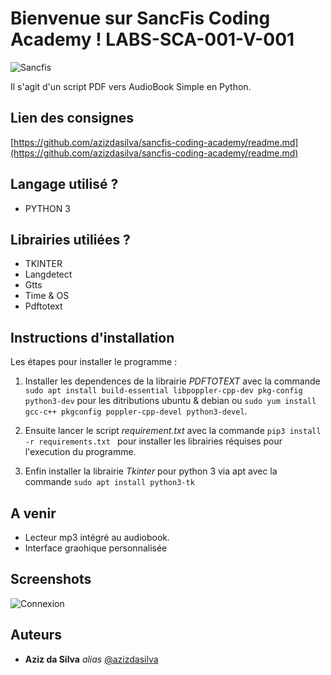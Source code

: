 # Bienvenue sur SancFis Coding Academy ! LABS-SCA-001-V-001

![Sancfis](https://encrypted-tbn0.gstatic.com/images?q=tbn%3AANd9GcSy9nOlbIkG-En1jzkgtLU2q7Um1Iu77C1SfA&usqp=CAU)

Il s'agit d'un script PDF vers AudioBook Simple en Python.

## Lien des consignes

[https://github.com/azizdasilva/sancfis-coding-academy/readme.md](https://github.com/azizdasilva/sancfis-coding-academy/readme.md)

## Langage utilisé ?

+ PYTHON 3

## Librairies utiliées ?

+ TKINTER
+ Langdetect
+ Gtts
+ Time & OS
+ Pdftotext

## Instructions d'installation

Les étapes pour installer le programme :

1. Installer les dependences de la librairie _PDFTOTEXT_ avec la commande ``sudo apt install build-essential libpoppler-cpp-dev pkg-config python3-dev``
   pour les ditributions ubuntu & debian ou ``sudo yum install gcc-c++ pkgconfig poppler-cpp-devel python3-devel``.

2. Ensuite lancer le script _requirement.txt_ avec la commande ``pip3 install -r requirements.txt `` pour installer les librairies réquises pour l'execution du programme.

3. Enfin installer la librairie _Tkinter_ pour python 3 via apt avec la commande ``sudo apt install python3-tk ``


## A venir

+ Lecteur mp3 intégré au audiobook.
+ Interface graohique personnalisée 

## Screenshots 

![Connexion](https://i.ibb.co/hfNV766/pyaudiocapture.png)

## Auteurs

* **Aziz da Silva** _alias_ [@azizdasilva](https://github.com/azizdasilva/sancfis-coding-academy)
